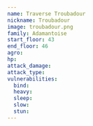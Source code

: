 ```yaml
---
name: Traverse Troubadour
nickname: Troubadour
image: troubadour.png
family: Adamantoise
start_floor: 43
end_floor: 46
agro: 
hp: 
attack_damage: 
attack_type: 
vulnerabilities:
  bind: 
  heavy: 
  sleep: 
  slow: 
  stun: 
---
```

